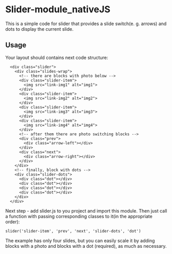 # Slider-module_nativeJS
  This is a simple code for slider that provides a slide switch(e. g. arrows) and dots to display the current slide.
## Usage
  Your layout should contains next code structure:
```
  <div class="slider">
    <div class="slides-wrap">
      <!-- there are blocks with photo below -->
      <div class="slider-item">
        <img src="link-img1" alt="img1">
      </div>
      <div class="slider-item">
        <img src="link-img2" alt="img2">
      </div>
      <div class="slider-item">
        <img src="link-img3" alt="img3">
      </div>
      <div class="slider-item">
        <img src="link-img4" alt="img4">
      </div>
      <!-- after them there are photo switching blocks -->
      <div class="prev">
        <div class="arrow-left"></div>
      </div>
      <div class="next">
        <div class="arrow-right"></div>
      </div>
    </div>
    <!-- finally, block with dots -->
    <div class="slider-dots">
      <div class="dot"></div>
      <div class="dot"></div>
      <div class="dot"></div>
      <div class="dot"></div>
    </div>
  </div>
```
Next step - add slider.js to you project and import this module. Then just call a function with passing corresponding classes to it(in the appropriate order):
```
slider('slider-item', 'prev', 'next', 'slider-dots', 'dot')
```
The example has only four slides, but you can easily scale it by adding blocks with a photo and blocks with a dot (required), as much as necessary. 
